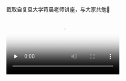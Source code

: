 截取自复旦大学蒋晨老师讲座，与大家共勉👊

<video id="video" controls="" preload="none" poster="http://media.w3.org/2010/05/sintel/poster.png">
      <source id="mp4" src="../video/2021-10-28_Jiangchen.mp4" type="video/mp4">
      <source id="webm" src="http://media.w3.org/2010/05/sintel/trailer.webm" type="video/webm">
      <source id="ogv" src="http://media.w3.org/2010/05/sintel/trailer.ogv" type="video/ogg">
    </video>
